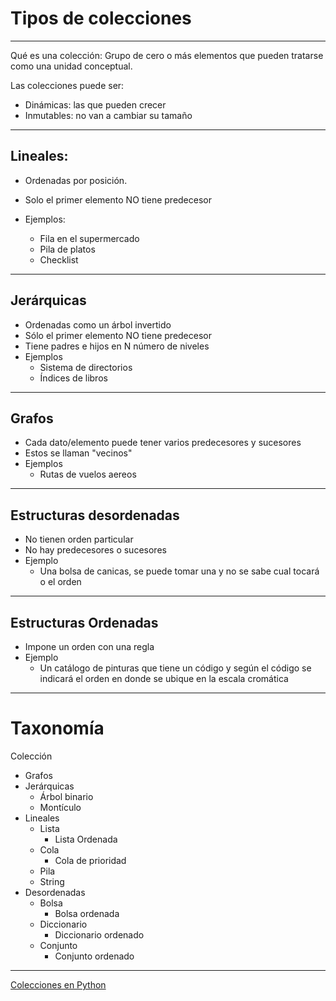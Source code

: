 # Tipos de colecciones

_____
Qué es una colección: Grupo de cero o más elementos que pueden tratarse como una unidad conceptual.

Las colecciones puede ser:

- Dinámicas: las que pueden crecer
- Inmutables: no van a cambiar su tamaño

_____

## **Lineales:**

- Ordenadas por posición.
- Solo el primer elemento NO tiene predecesor
- Ejemplos:

    - Fila en el supermercado
    - Pila de platos
    - Checklist

_____

## **Jerárquicas**

- Ordenadas como un árbol invertido
- Sólo el primer elemento NO tiene predecesor
- Tiene padres e hijos en N número de niveles
- Ejemplos
    - Sistema de directorios
    - Índices de libros

_____

## **Grafos**

- Cada dato/elemento puede tener varios predecesores y sucesores
- Estos se llaman "vecinos"
- Ejemplos
    - Rutas de vuelos aereos

_____

## **Estructuras desordenadas**

- No tienen orden particular
- No hay predecesores o sucesores
- Ejemplo
    - Una bolsa de canicas, se puede tomar una y no se sabe cual tocará o el orden

_____

## **Estructuras Ordenadas**

- Impone un orden con una regla
- Ejemplo
    - Un catálogo de pinturas que tiene un código y según el código se indicará el orden en donde se ubique en la escala
      cromática

_____

# Taxonomía

Colección

- Grafos
- Jerárquicas
    - Árbol binario
    - Montículo
- Lineales
    - Lista
        - Lista Ordenada
    - Cola
        - Cola de prioridad
    - Pila
    - String
- Desordenadas
    - Bolsa
        - Bolsa ordenada
    - Diccionario
        - Diccionario ordenado
    - Conjunto
        - Conjunto ordenado

_____

[Colecciones en Python](PythonCollections.md)